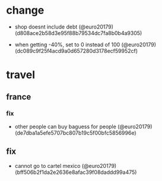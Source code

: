 # change

* shop doesnt include debt (@euro20179) (d808ace2b58d3e95f88b79534dc7fa8b0b4a9305)

* when getting -40%, set to 0 instead of 100 (@euro20179) (dc089c9f25f4acd9a0d657280d3178ecf59952cf)


# travel

## france

### fix

* other people can buy baguess for people (@euro20179) (de7dba1a5efe5707bc807b19c5f00bfc5856996e)

## fix

* cannot go to cartel mexico (@euro20179) (bff506b2f1da2e2636e8afac39f08daddd99a475)


